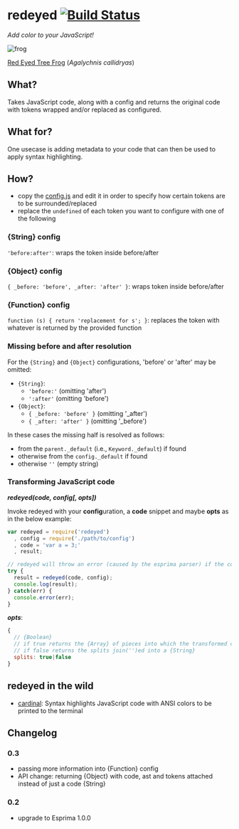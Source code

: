 # redeyed [![Build Status](https://secure.travis-ci.org/thlorenz/redeyed.png)](http://travis-ci.org/thlorenz/redeyed)

*Add color to your JavaScript!*

![frog](http://allaboutfrogs.org/gallery/photos/redeyes/red1.gif)

[Red Eyed Tree Frog](http://allaboutfrogs.org/info/species/redeye.html) (*Agalychnis callidryas*)

## What?

Takes JavaScript code, along with a config and returns the original code with tokens wrapped and/or replaced as configured.

## What for?

One usecase is adding metadata to your code that can then be used to apply syntax highlighting.

## How?

- copy the [config.js](https://github.com/thlorenz/redeyed/blob/master/config.js) and edit it in order to specify how
  certain tokens are to be surrounded/replaced
- replace the `undefined` of each token you want to configure with one of the following

### {String} config

`'before:after'`: wraps the token inside before/after 

### {Object} config

`{ _before: 'before', _after: 'after' }`: wraps token inside before/after

### {Function} config

`function (s) { return 'replacement for s'; }`: replaces the token with whatever is returned by the provided function

### Missing before and after resolution

For the `{String}` and `{Object}` configurations, 'before' or 'after' may be omitted:

- `{String}`: 
  - `'before:'` (omitting 'after')
  - `':after'` (omitting 'before')
- `{Object}`: 
  - `{ _before: 'before' }` (omitting '_after')
  - `{ _after: 'after' }` (omitting '_before')

In these cases the missing half is resolved as follows:

- from the `parent._default` (i.e., `Keyword._default`) if found
- otherwise from the `config._default` if found
- otherwise `''` (empty string)

### Transforming JavaScript code

***redeyed(code, config[, opts])***

Invoke redeyed with your **config**uration, a **code** snippet and maybe **opts** as in the below example:

```javascript
var redeyed = require('redeyed')
  , config = require('./path/to/config')
  , code = 'var a = 3;'
  , result;

// redeyed will throw an error (caused by the esprima parser) if the code has invalid javascript
try {
  result = redeyed(code, config);
  console.log(result);
} catch(err) {
  console.error(err);
}
```

***opts***:
```js
{ 
  // {Boolean}
  // if true returns the {Array} of pieces into which the transformed code is split up 
  // if false returns the splits join('')ed into a {String}
  splits: true|false
}
```

## redeyed in the wild

- [cardinal](https://github.com/thlorenz/cardinal): Syntax highlights JavaScript code with ANSI colors to be printed to
  the terminal

## Changelog

### 0.3

- passing more information into {Function} config
- API change: returning {Object} with code, ast and tokens attached instead of just a code {String}

### 0.2 

- upgrade to Esprima 1.0.0
